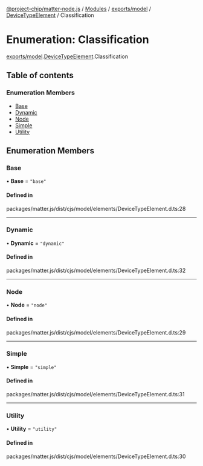 [@project-chip/matter-node.js](../README.md) / [Modules](../modules.md) / [exports/model](../modules/exports_model.md) / [DeviceTypeElement](../modules/exports_model.DeviceTypeElement.md) / Classification

# Enumeration: Classification

[exports/model](../modules/exports_model.md).[DeviceTypeElement](../modules/exports_model.DeviceTypeElement.md).Classification

## Table of contents

### Enumeration Members

- [Base](exports_model.DeviceTypeElement.Classification.md#base)
- [Dynamic](exports_model.DeviceTypeElement.Classification.md#dynamic)
- [Node](exports_model.DeviceTypeElement.Classification.md#node)
- [Simple](exports_model.DeviceTypeElement.Classification.md#simple)
- [Utility](exports_model.DeviceTypeElement.Classification.md#utility)

## Enumeration Members

### Base

• **Base** = ``"base"``

#### Defined in

packages/matter.js/dist/cjs/model/elements/DeviceTypeElement.d.ts:28

___

### Dynamic

• **Dynamic** = ``"dynamic"``

#### Defined in

packages/matter.js/dist/cjs/model/elements/DeviceTypeElement.d.ts:32

___

### Node

• **Node** = ``"node"``

#### Defined in

packages/matter.js/dist/cjs/model/elements/DeviceTypeElement.d.ts:29

___

### Simple

• **Simple** = ``"simple"``

#### Defined in

packages/matter.js/dist/cjs/model/elements/DeviceTypeElement.d.ts:31

___

### Utility

• **Utility** = ``"utility"``

#### Defined in

packages/matter.js/dist/cjs/model/elements/DeviceTypeElement.d.ts:30
